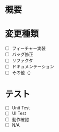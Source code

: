 # 概要


# 変更種類
- [ ] フィーチャー実装
- [ ] バッグ修正
- [ ] リファクタ
- [ ] ドキュメンテーション
- [ ] その他（）

# テスト
- [ ] Unit Test
- [ ] UI Test
- [ ] 動作確認
- [ ] N/A

<!-- UIの実装か変更の場合
# UI
<img width="250" alt="UI" src="">
-->